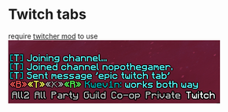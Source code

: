 # Twitch tabs <br>
require [twitcher mod](https://www.curseforge.com/minecraft/mc-mods/twitcher) to use <br>
![uselessfield](/assets/twitch_tab.png "twitch tab")